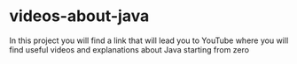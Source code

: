 # videos-about-java
In this project you will find a link that will lead you to YouTube where you will find useful videos and explanations about Java starting from zero
